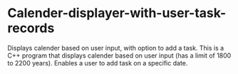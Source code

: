 # Calender-displayer-with-user-task-records
Displays calender based on user input, with option to add a task.
This is a C++ program that displays calender based on user input (has a limit of 1800  to 2200 years).
Enables a user to add task on a specific date.

